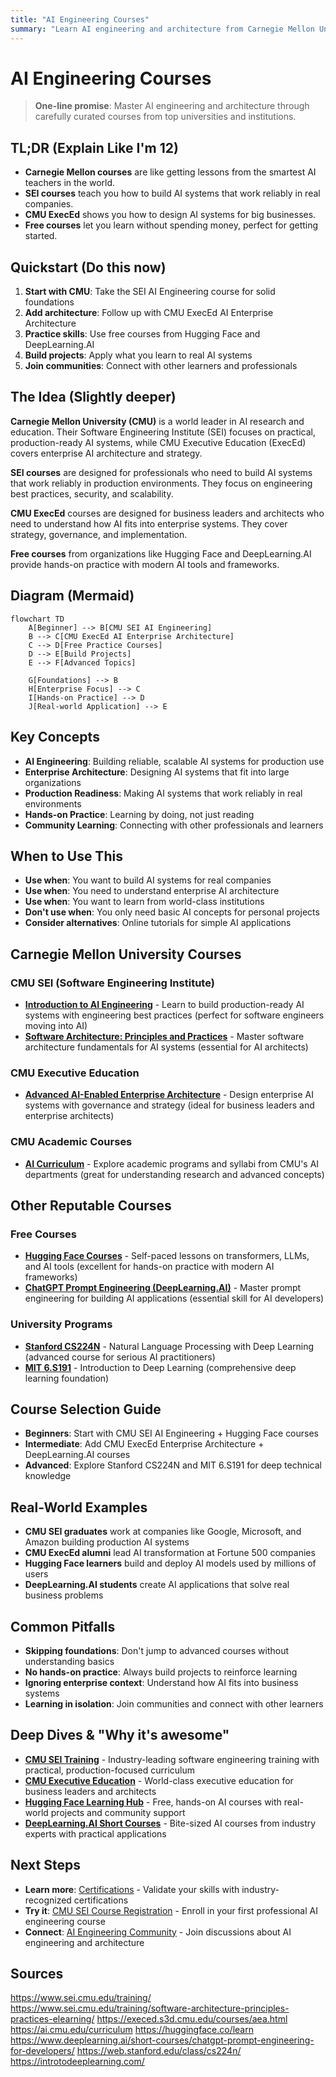 ```yaml
---
title: "AI Engineering Courses"
summary: "Learn AI engineering and architecture from Carnegie Mellon University and other top institutions"
---
```


# AI Engineering Courses

> **One-line promise**: Master AI engineering and architecture through carefully curated courses from top universities and institutions.

## TL;DR (Explain Like I'm 12)
- **Carnegie Mellon courses** are like getting lessons from the smartest AI teachers in the world.
- **SEI courses** teach you how to build AI systems that work reliably in real companies.
- **CMU ExecEd** shows you how to design AI systems for big businesses.
- **Free courses** let you learn without spending money, perfect for getting started.

## Quickstart (Do this now)
1. **Start with CMU**: Take the SEI AI Engineering course for solid foundations
2. **Add architecture**: Follow up with CMU ExecEd AI Enterprise Architecture
3. **Practice skills**: Use free courses from Hugging Face and DeepLearning.AI
4. **Build projects**: Apply what you learn to real AI systems
5. **Join communities**: Connect with other learners and professionals

## The Idea (Slightly deeper)
**Carnegie Mellon University (CMU)** is a world leader in AI research and education. Their Software Engineering Institute (SEI) focuses on practical, production-ready AI systems, while CMU Executive Education (ExecEd) covers enterprise AI architecture and strategy.

**SEI courses** are designed for professionals who need to build AI systems that work reliably in production environments. They focus on engineering best practices, security, and scalability.

**CMU ExecEd** courses are designed for business leaders and architects who need to understand how AI fits into enterprise systems. They cover strategy, governance, and implementation.

**Free courses** from organizations like Hugging Face and DeepLearning.AI provide hands-on practice with modern AI tools and frameworks.

## Diagram (Mermaid)
```mermaid
flowchart TD
    A[Beginner] --> B[CMU SEI AI Engineering]
    B --> C[CMU ExecEd AI Enterprise Architecture]
    C --> D[Free Practice Courses]
    D --> E[Build Projects]
    E --> F[Advanced Topics]
    
    G[Foundations] --> B
    H[Enterprise Focus] --> C
    I[Hands-on Practice] --> D
    J[Real-world Application] --> E
```

## Key Concepts
- **AI Engineering**: Building reliable, scalable AI systems for production use
- **Enterprise Architecture**: Designing AI systems that fit into large organizations
- **Production Readiness**: Making AI systems that work reliably in real environments
- **Hands-on Practice**: Learning by doing, not just reading
- **Community Learning**: Connecting with other professionals and learners

## When to Use This
- **Use when**: You want to build AI systems for real companies
- **Use when**: You need to understand enterprise AI architecture
- **Use when**: You want to learn from world-class institutions
- **Don't use when**: You only need basic AI concepts for personal projects
- **Consider alternatives**: Online tutorials for simple AI applications

## Carnegie Mellon University Courses

### CMU SEI (Software Engineering Institute)
- **[Introduction to AI Engineering](https://www.sei.cmu.edu/training/)** - Learn to build production-ready AI systems with engineering best practices (perfect for software engineers moving into AI)
- **[Software Architecture: Principles and Practices](https://www.sei.cmu.edu/training/software-architecture-principles-practices-elearning/)** - Master software architecture fundamentals for AI systems (essential for AI architects)

### CMU Executive Education
- **[Advanced AI-Enabled Enterprise Architecture](https://execed.s3d.cmu.edu/courses/aea.html)** - Design enterprise AI systems with governance and strategy (ideal for business leaders and enterprise architects)

### CMU Academic Courses
- **[AI Curriculum](https://ai.cmu.edu/curriculum)** - Explore academic programs and syllabi from CMU's AI departments (great for understanding research and advanced concepts)

## Other Reputable Courses

### Free Courses
- **[Hugging Face Courses](https://huggingface.co/learn)** - Self-paced lessons on transformers, LLMs, and AI tools (excellent for hands-on practice with modern AI frameworks)
- **[ChatGPT Prompt Engineering (DeepLearning.AI)](https://www.deeplearning.ai/short-courses/chatgpt-prompt-engineering-for-developers/)** - Master prompt engineering for building AI applications (essential skill for AI developers)

### University Programs
- **[Stanford CS224N](https://web.stanford.edu/class/cs224n/)** - Natural Language Processing with Deep Learning (advanced course for serious AI practitioners)
- **[MIT 6.S191](https://introtodeeplearning.com/)** - Introduction to Deep Learning (comprehensive deep learning foundation)

## Course Selection Guide
- **Beginners**: Start with CMU SEI AI Engineering + Hugging Face courses
- **Intermediate**: Add CMU ExecEd Enterprise Architecture + DeepLearning.AI courses
- **Advanced**: Explore Stanford CS224N and MIT 6.S191 for deep technical knowledge

## Real-World Examples
- **CMU SEI graduates** work at companies like Google, Microsoft, and Amazon building production AI systems
- **CMU ExecEd alumni** lead AI transformation at Fortune 500 companies
- **Hugging Face learners** build and deploy AI models used by millions of users
- **DeepLearning.AI students** create AI applications that solve real business problems

## Common Pitfalls
- **Skipping foundations**: Don't jump to advanced courses without understanding basics
- **No hands-on practice**: Always build projects to reinforce learning
- **Ignoring enterprise context**: Understand how AI fits into business systems
- **Learning in isolation**: Join communities and connect with other learners

## Deep Dives & "Why it's awesome"
- **[CMU SEI Training](https://www.sei.cmu.edu/training/)** - Industry-leading software engineering training with practical, production-focused curriculum
- **[CMU Executive Education](https://execed.s3d.cmu.edu/)** - World-class executive education for business leaders and architects
- **[Hugging Face Learning Hub](https://huggingface.co/learn)** - Free, hands-on AI courses with real-world projects and community support
- **[DeepLearning.AI Short Courses](https://www.deeplearning.ai/short-courses/)** - Bite-sized AI courses from industry experts with practical applications

## Next Steps
- **Learn more**: [Certifications](certifications.md) - Validate your skills with industry-recognized certifications
- **Try it**: [CMU SEI Course Registration](https://www.sei.cmu.edu/training/) - Enroll in your first professional AI engineering course
- **Connect**: [AI Engineering Community](https://github.com/topics/ai-engineering) - Join discussions about AI engineering and architecture

## Sources
https://www.sei.cmu.edu/training/
https://www.sei.cmu.edu/training/software-architecture-principles-practices-elearning/
https://execed.s3d.cmu.edu/courses/aea.html
https://ai.cmu.edu/curriculum
https://huggingface.co/learn
https://www.deeplearning.ai/short-courses/chatgpt-prompt-engineering-for-developers/
https://web.stanford.edu/class/cs224n/
https://introtodeeplearning.com/
